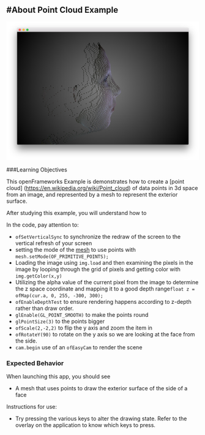 #About Point Cloud Example
--
![Screenshot of Example](pointCloudExample.png)

###Learning Objectives

This openFrameworks Example is demonstrates how to create a [point cloud] (https://en.wikipedia.org/wiki/Point_cloud) of data points in 3d space from an image, and represented by a mesh to represent the exterior surface.

After studying this example, you will understand how to 

In the code, pay attention to:

* ```ofSetVerticalSync``` to synchronize the redraw of the screen to the vertical refresh of your screen
* setting the mode of the [mesh](http://openframeworks.cc/documentation/3d/ofMesh/) to use points with ```mesh.setMode(OF_PRIMITIVE_POINTS);``` 
* Loading the image using ```img.load``` and then examining the pixels in the image by looping through the grid of pixels and getting color with ```img.getColor(x,y)```
* Utilizing the alpha value of the current pixel from the image to determine the z space coordinate and mapping it to a good depth range```float z = ofMap(cur.a, 0, 255, -300, 300);```
* ```ofEnableDepthTest``` to ensure rendering happens according to z-depth rather than draw order.
* ```glEnable(GL_POINT_SMOOTH)``` to make the points round
* ```glPointSize(3)``` to the points bigger
* ```ofScale(2,-2,2)``` to flip the y axis and zoom the item in 
* ```ofRotateY(90)``` to rotate on the y axis so we are looking at the face from the side. 
* ```cam.begin``` use of an ```ofEasyCam``` to render the scene 


### Expected Behavior

When launching this app, you should see 

* A mesh that uses points to draw the exterior surface of the side of a face

Instructions for use:

* Try pressing the various keys to alter the drawing state. Refer to the overlay on the application to know which keys to press. 




